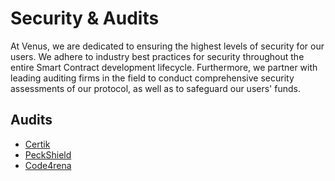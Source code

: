 # Security & Audits
At Venus, we are dedicated to ensuring the highest levels of security for our users. We adhere to industry best practices for security throughout the entire Smart Contract development lifecycle. Furthermore, we partner with leading auditing firms in the field to conduct comprehensive security assessments of our protocol, as well as to safeguard our users' funds.
## Audits
- [Certik](https://docs.venus.io/docs/security#introduction)
- [PeckShield](https://github.com/peckshield/publications/blob/master/audit_reports/PeckShield-Audit-Report-VenusGrant-v1.0.pdf)
- [Code4rena](https://github.com/code-423n4/2023-05-venus)